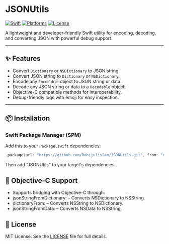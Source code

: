 # JSONUtils

[![Swift](https://img.shields.io/badge/Swift-5.0%2B-orange.svg)](https://swift.org)
[![Platforms](https://img.shields.io/badge/platforms-iOS%20|%20macOS%20|%20tvOS-lightgrey.svg)](https://developer.apple.com/swift)
[![License](https://img.shields.io/badge/license-MIT-blue.svg)](#license)

A lightweight and developer-friendly Swift utility for encoding, decoding, and converting JSON with powerful debug support.

---

## ✨ Features

- Convert `Dictionary` or `NSDictionary` to JSON string.
- Convert JSON string to `Dictionary` or `NSDictionary`.
- Encode any `Encodable` object to JSON string or data.
- Decode any JSON string or data to a `Decodable` object.
- Objective-C compatible methods for interoperability.
- Debug-friendly logs with emoji for easy inspection.

---

## 📦 Installation

### Swift Package Manager (SPM)

Add this to your `Package.swift` dependencies:

```swift
.package(url: "https://github.com/Rohijulislam/JSONUtils.git", from: "main")
```


Then add "JSONUtils" to your target's dependencies.

##  🧩 Objective-C Support

- Supports bridging with Objective-C through:
- jsonStringFromDictionary: – Converts NSDictionary to NSString.
- dictionaryFrom: – Converts NSString to NSDictionary.
- jsonStringFromData: – Converts NSData to NSString.

## 📄 License

MIT License. See the [LICENSE](https://github.com/Rohijulislam/JSONUtils/blob/main/LICENSE) file for full details.



